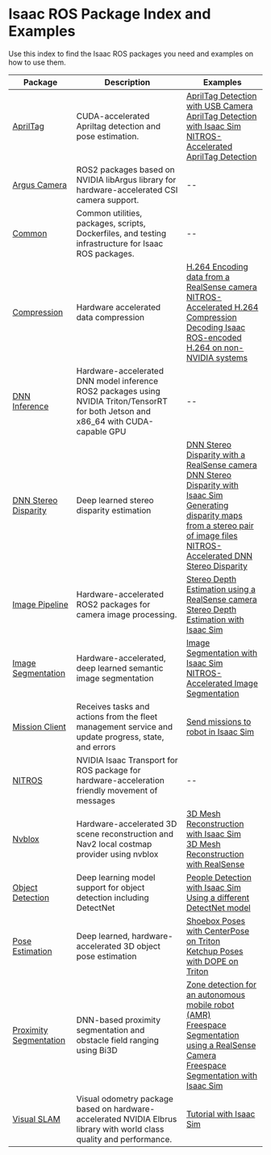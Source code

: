 # Isaac ROS Package Index and Examples

Use this index to find the Isaac ROS packages you need and examples on how to use them.

| Package                                                                                        | Description                                                                                                                          | Examples                                                                                                                                                                                                                                                                                                                                                                                                                                                                                                                                                                                                                                                            |
| ---------------------------------------------------------------------------------------------- | ------------------------------------------------------------------------------------------------------------------------------------ | ------------------------------------------------------------------------------------------------------------------------------------------------------------------------------------------------------------------------------------------------------------------------------------------------------------------------------------------------------------------------------------------------------------------------------------------------------------------------------------------------------------------------------------------------------------------------------------------------------------------------------------------------------------------- |
| [AprilTag](https://github.com/NVIDIA-ISAAC-ROS/isaac_ros_apriltag)                             | CUDA-accelerated Apriltag detection and pose estimation.                                                                             | [AprilTag Detection with USB Camera](https://github.com/NVIDIA-ISAAC-ROS/isaac_ros_apriltag/blob/main/docs/tutorial-usb-cam.md) <br> [AprilTag Detection with Isaac Sim](https://github.com/NVIDIA-ISAAC-ROS/isaac_ros_apriltag/blob/main/docs/tutorial-isaac-sim.md) <br> [NITROS-Accelerated AprilTag Detection](https://github.com/NVIDIA-ISAAC-ROS/isaac_ros_apriltag/blob/main/docs/tutorial-nitros-graph.md)                                                                                                                                                                                                                                                  |
| [Argus Camera](https://github.com/NVIDIA-ISAAC-ROS/isaac_ros_argus_camera)                     | ROS2 packages based on NVIDIA libArgus library for hardware-accelerated CSI camera support.                                          | --                                                                                                                                                                                                                                                                                                                                                                                                                                                                                                                                                                                                                                                                  |
| [Common](https://github.com/NVIDIA-ISAAC-ROS/isaac_ros_common)                                 | Common utilities, packages, scripts, Dockerfiles, and testing infrastructure for Isaac ROS packages.                                 | --                                                                                                                                                                                                                                                                                                                                                                                                                                                                                                                                                                                                                                                                  |
| [Compression](https://github.com/NVIDIA-ISAAC-ROS/isaac_ros_compression)                | Hardware accelerated data compression                                                                                                | [H.264 Encoding data from a RealSense camera](https://github.com/NVIDIA-ISAAC-ROS/isaac_ros_compression/-/blob/dev/docs/tutorial-realsense-encoder.md) <br> [NITROS-Accelerated H.264 Compression](https://github.com/NVIDIA-ISAAC-ROS/isaac_ros_compression/blob/main/docs/tutorial-nitros-graph.md) <br> [Decoding Isaac ROS-encoded H.264 on non-NVIDIA systems](https://github.com/NVIDIA-ISAAC-ROS/isaac_ros_compression/blob/main/docs/tutorial-compatible-decode.md)                                                                                                                                                                         |
| [DNN Inference](https://github.com/NVIDIA-ISAAC-ROS/isaac_ros_dnn_inference)                   | Hardware-accelerated DNN model inference ROS2 packages using NVIDIA Triton/TensorRT for both Jetson and x86_64 with CUDA-capable GPU | --                                                                                                                                                                                                                                                                                                                                                                                                                                                                                                                                                                                                                                                                  |
| [DNN Stereo Disparity](https://github.com/NVIDIA-ISAAC-ROS/isaac_ros_dnn_stereo_disparity)     | Deep learned stereo disparity estimation                                                                                             | [DNN Stereo Disparity with a RealSense camera](https://github.com/NVIDIA-ISAAC-ROS/isaac_ros_dnn_stereo_disparity/blob/main/docs/tutorial-ess-realsense.md) <br> [DNN Stereo Disparity with Isaac Sim](https://github.com/NVIDIA-ISAAC-ROS/isaac_ros_dnn_stereo_disparity/blob/main/docs/tutorial-isaac-sim.md) <br> [Generating disparity maps from a stereo pair of image files](https://github.com/NVIDIA-ISAAC-ROS/isaac_ros_dnn_stereo_disparity/blob/main/docs/visualize-image.md) <br> [NITROS-Accelerated DNN Stereo Disparity](https://github.com/NVIDIA-ISAAC-ROS/isaac_ros_dnn_stereo_disparity/blob/main/docs/tutorial-nitros-graph.md)               |
| [Image Pipeline](https://github.com/NVIDIA-ISAAC-ROS/isaac_ros_image_pipeline)                 | Hardware-accelerated ROS2 packages for camera image processing.                                                                      | [Stereo Depth Estimation using a RealSense camera](https://github.com/NVIDIA-ISAAC-ROS/isaac_ros_image_pipeline/blob/main/docs/tutorial-disparity-realsense.md) <br> [Stereo Depth Estimation with Isaac Sim](https://github.com/NVIDIA-ISAAC-ROS/saac_ros_dnn_stereo_disparity/blob/main/docs/tutorial-isaac-sim.md)                                                                                                                                                                                                                                                                                                                                               |
| [Image Segmentation](https://github.com/NVIDIA-ISAAC-ROS/isaac_ros_image_segmentation)         | Hardware-accelerated, deep learned semantic image segmentation                                                                       | [Image Segmentation with Isaac Sim](https://github.com/NVIDIA-ISAAC-ROS/isaac_ros_image_segmentation/blob/main/docs/tutorial-isaac-sim.md) <br> [NITROS-Accelerated Image Segmentation](https://github.com/NVIDIA-ISAAC-ROS/isaac_ros_image_segmentation/blob/main/docs/tutorial-nitros-graph.md)                                                                                                                                                                                                                                                                                                                                                                   |
| [Mission Client](https://github.com/NVIDIA-ISAAC-ROS/isaac_ros_mission_client)                 | Receives tasks and actions from the fleet management service and update progress, state, and errors                                  | [Send missions to robot in Isaac Sim](https://github.com/NVIDIA-ISAAC-ROS/isaac_ros_mission_client/blob/main/README.md#tutorial-with-isaac-sim)                                                                                                                                                                                                                                                                                                                                                                                                                                                                                                                     |
| [NITROS](https://github.com/NVIDIA-ISAAC-ROS/isaac_ros_nitros)                                 | NVIDIA Isaac Transport for ROS package for hardware-acceleration friendly movement of messages                                       | --                                                                                                                                                                                                                                                                                                                                                                                                                                                                                                                                                                                                                                                                  |
| [Nvblox](https://github.com/NVIDIA-ISAAC-ROS/isaac_ros_nvblox)                                 | Hardware-accelerated 3D scene reconstruction and Nav2 local costmap provider using nvblox                                            | [3D Mesh Reconstruction with Isaac Sim](https://github.com/NVIDIA-ISAAC-ROS/isaac_ros_nvblox/blob/main/docs/tutorial-isaac-sim.md) <br> [3D Mesh Reconstruction with RealSense](https://github.com/NVIDIA-ISAAC-ROS/isaac_ros_nvblox/blob/main/docs/tutorial-nvblox-vslam-realsense.md)                                                                                                                                                                                                                                                                                                                                                                             |
| [Object Detection](https://github.com/NVIDIA-ISAAC-ROS/isaac_ros_object_detection)             | Deep learning model support for object detection including DetectNet                                                                 | [People Detection with Isaac Sim](https://github.com/NVIDIA-ISAAC-ROS/isaac_ros_object_detection/blob/main/docs/tutorial-isaac-sim.md) <br>  [Using a different DetectNet model](https://github.com/NVIDIA-ISAAC-ROS/isaac_ros_object_detection/blob/main/docs/tutorial-custom-model.md)                                                                                                                                                                                                                                                                                                                                                                            |
| [Pose Estimation](https://github.com/NVIDIA-ISAAC-ROS/isaac_ros_pose_estimation)               | Deep learned, hardware-accelerated 3D object pose estimation                                                                         | [Shoebox Poses with CenterPose on Triton](https://github.com/NVIDIA-ISAAC-ROS/isaac_ros_pose_estimation/blob/main/docs/centerpose.md)  <br> [Ketchup Poses with DOPE on Triton](https://github.com/NVIDIA-ISAAC-ROS/isaac_ros_pose_estimation/blob/main/docs/dope-triton.md)                                                                                                                                                                                                                                                                                                                                                                                        |
| [Proximity Segmentation](https://github.com/NVIDIA-ISAAC-ROS/isaac_ros_proximity_segmentation) | DNN-based proximity segmentation and obstacle field ranging using Bi3D                                                               | [Zone detection for an autonomous mobile robot (AMR)](https://github.com/NVIDIA-ISAAC-ROS/isaac_ros_proximity_segmentation/blob/main/docs/bi3d-example.md)  <br> [Freespace Segmentation using a RealSense Camera](https://github.com/NVIDIA-ISAAC-ROS/isaac_ros_proximity_segmentation/blob/main/docs/tutorial-bi3d-freespace-realsense.md) <br> [Freespace Segmentation with Isaac Sim](https://github.com/NVIDIA-ISAAC-ROS/isaac_ros_proximity_segmentation/blob/main/docs/tutorial-isaac-sim.md)                                                                                                                                                                |
| [Visual SLAM](https://github.com/NVIDIA-ISAAC-ROS/isaac_ros_visual_slam)                       | Visual odometry package based on hardware-accelerated NVIDIA Elbrus library with world class quality and performance.                | [Tutorial with Isaac Sim](https://github.com/NVIDIA-ISAAC-ROS/isaac_ros_visual_slam/blob/main/docs/tutorial-isaac-sim.md)                                                                                                                                                                                                                                                                                                                                                                                                                                                                                                                                           |
